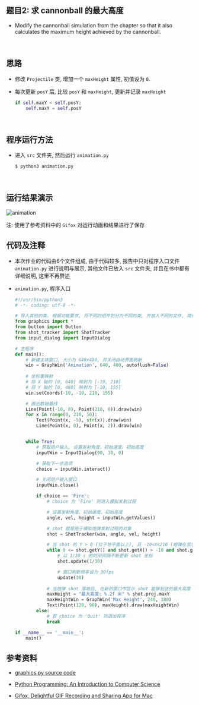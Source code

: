 ##	题目2: 求 cannonball 的最大高度

*	Modify the cannonball simulation from the chapter so that it also calculates the maximum height achieved by the cannonball.

<br>

##	思路

*	修改 `Projectile` 类, 增加一个 `maxHeight` 属性, 初值设为 `0`.
	
*	每次更新 `posY` 后, 比较 `posY` 和 `maxHeight`, 更新并记录 `maxHeight`
	
	```python
	if self.maxY < self.posY:
		self.maxY = self.posY
	```

<br>

##	程序运行方法

*	进入 `src` 文件夹, 然后运行 `animation.py`

	```bash
	$ python3 animation.py
	```

<br>

##	运行结果演示

![animation](https://github.com/jJayyyyyyy/USTC-2018-Smester-1/blob/master/Python/homework/hw04/part2/assets/animation.gif)

注: 使用了参考资料中的 `Gifox` 对运行动画和结果进行了保存

##	代码及注释

*	本次作业的代码由6个文件组成, 由于代码较多, 报告中只对程序入口文件 `animation.py` 进行说明与展示, 其他文件已放入 `src` 文件夹, 并且在书中都有详细说明, 这里不再赘述

*	`animation.py`, 程序入口

	```python
	#!/usr/bin/python3
	# -*- coding: utf-8 -*-

	# 导入其他的类. 根据功能要求, 将不同的组件划分为不同的类, 并放入不同的文件, 简化主程序
	from graphics import *
	from button import Button
	from shot_tracker import ShotTracker
	from input_dialog import InputDialog

	# 主程序
	def main():
		# 新建主体窗口, 大小为 640x480, 并关闭自动界面刷新
		win = GraphWin('Animation', 640, 480, autoflush=False)
		
		# 坐标重映射
		# 将 X 轴的 [0, 640] 映射为 [-10, 210]
		# 将 Y 轴的 [0, 480] 映射为 [-10, 155]
		win.setCoords(-10, -10, 210, 155)

		# 画出数轴基线
		Line(Point(-10, 0), Point(210, 0)).draw(win)
		for x in range(0, 210, 50):
			Text(Point(x, -5), str(x)).draw(win)
			Line(Point(x, 0), Point(x, 2)).draw(win)


		while True:
			# 获取用户输入, 设置发射角度、初始速度、初始高度
			inputWin = InputDialog(90, 30, 0)

			# 获取下一步选项
			choice = inputWin.interact()

			# 关闭用户输入窗口
			inputWin.close()

			if choice == 'Fire':
				# choice 为 'Fire' 则进入模拟发射过程

				# 设置发射角度、初始速度、初始高度
				angle, vel, height = inputWin.getValues()

				# shot 就是用于模拟炮弹发射过程的对象
				shot = ShotTracker(win, angle, vel, height)

				# 当 shot 的 Y > 0 (位于地平面以上), 且 -10<X<210 (炮弹在显示窗口内)
				while 0 <= shot.getY() and shot.getX() > -10 and shot.getX() <= 210:
					# 以 1/30 s 的时间间隔不断更新 shot 坐标
					shot.update(1/30)

					# 窗口刷新频率设为 30fps 
					update(30)
				
				# 当炮弹 shot 落地后, 在新的窗口中显示 shot 能够到达的最大高度
				maxHeight = "最大高度: %.2f 米" % shot.proj.maxY
				maxHeightWin = GraphWin('Max Height', 240, 180)
				Text(Point(120, 90), maxHeight).draw(maxHeightWin)
			else:
				# 若 choice 为 'Quit' 则退出程序
				break

	if __name__ == '__main__':
		main()
	```

##	参考资料

*	[graphics.py source code](http://mcsp.wartburg.edu/zelle/python/graphics.py)

*	[Python Programming: An Introduction to Computer Science](http://mcsp.wartburg.edu/zelle/python/)

*	[Gifox, Delightful GIF Recording and Sharing App for Mac](https://gifox.io/)
